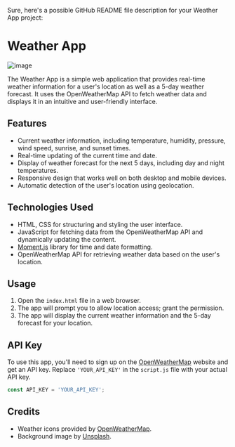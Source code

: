 Sure, here's a possible GitHub README file description for your Weather App project:

# Weather App

![image](https://github.com/SreayaaV/Interactive-Weather-App/assets/142159625/2af7a286-36d4-4778-bc30-75541f3bccf5)


The Weather App is a simple web application that provides real-time weather information for a user's location as well as a 5-day weather forecast. It uses the OpenWeatherMap API to fetch weather data and displays it in an intuitive and user-friendly interface.

## Features

- Current weather information, including temperature, humidity, pressure, wind speed, sunrise, and sunset times.
- Real-time updating of the current time and date.
- Display of weather forecast for the next 5 days, including day and night temperatures.
- Responsive design that works well on both desktop and mobile devices.
- Automatic detection of the user's location using geolocation.

## Technologies Used

- HTML, CSS for structuring and styling the user interface.
- JavaScript for fetching data from the OpenWeatherMap API and dynamically updating the content.
- [Moment.js](https://momentjs.com/) library for time and date formatting.
- OpenWeatherMap API for retrieving weather data based on the user's location.

## Usage

1. Open the `index.html` file in a web browser.
2. The app will prompt you to allow location access; grant the permission.
3. The app will display the current weather information and the 5-day forecast for your location.

## API Key

To use this app, you'll need to sign up on the [OpenWeatherMap](https://openweathermap.org/) website and get an API key. Replace `'YOUR_API_KEY'` in the `script.js` file with your actual API key.

```javascript
const API_KEY = 'YOUR_API_KEY';
```

## Credits

- Weather icons provided by [OpenWeatherMap](https://openweathermap.org/weather-conditions).
- Background image by [Unsplash](https://unsplash.com/).
